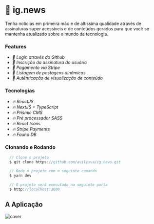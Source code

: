 # :newspaper: ig.news

Tenha notícias em primeira mão e de altíssima qualidade através de assinaturas super acessíveis e de conteúdos gerados para que você se mantenha atualizado sobre o mundo da tecnologia.

### Features

- *:pencil: Login através do Github*
- *:pencil: Inscrição da assinatura do usuário*
- *:pencil: Pagamento via Stripe*
- *:pencil: Listagem de postagens dinâmicas*
- *:pencil: Autênticação de visualização de conteúdo*

### Tecnologias

- *:fire: ReactJS*
- *:fire: NextJS + TypeScript*
- *:fire: Prismic CMS*
- *:fire: Pré processador SASS*
- *:fire: React Icons*
- *:fire: Stripe Payments*
- *:fire: Fauna DB*

### Clonando e Rodando
```javascript
  // Clone o projeto
  $ git clone https://github.com/avilysva/ig.news.git
  
  // Rode o projeto com o seguinte comando
  $ yarn dev
  
  // O projeto será executado na seguinte porta
  $ http://localhost:3000
```

## A Aplicação

![cover](https://github.com/avilysva/avilysva/blob/master/projects-images/ig.news/cover.png)

